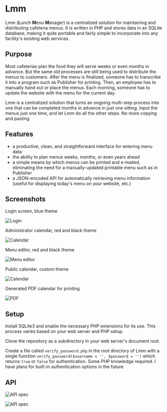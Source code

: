 # Lmm

Lmm (**L**unch **M**enu **M**anager) is a centralized solution for maintaining and distributing cafeteria menus. It is written in PHP and stores data in an SQLite database, making it quite portable and fairly simple to incorporate into any facility's existing web services.

## Purpose

Most cafeterias plan the food they will serve weeks or even months in advance. But the same old processes are still being used to distribute the menus to customers. After the menu is finalized, someone has to transcribe it into a program such as Publisher for printing. Then, an employee has to manually hand out or place the menus. Each morning, someone has to update the website with the menu for the current day.

Lmm is a centralized solution that turns an ongoing multi-step process into one that can be completed months in advance in just one sitting. Input the menus just one time, and let Lmm do all the other steps. No more copying and pasting

## Features

* a productive, clean, and straightforward interface for entering menu data
* the ability to plan menus weeks, months, or even years ahead
* a simple means by which menus can be printed and e-mailed, eliminating the need for a manually-updated printable menu such as in Publisher
* a JSON-encoded API for automatically retrieving menu information (useful for displaying today's menu on your website, etc.)


## Screenshots

Login screen, blue theme

![Login](http://i.imgur.com/Mc1rVYy.png)


Administrator calendar, red and black theme

![Calendar](http://i.imgur.com/bF1FvfU.png)

Menu editor, red and black theme

![Menu editor](http://i.imgur.com/lXvLt0M.png)

Public calendar, custom theme

![Calendar](http://i.imgur.com/piJWIK1.png)

Generated PDF calendar for printing

![PDF](http://i.imgur.com/dOTLqTG.png)



## Setup

Install SQLite3 and enable the necessary PHP extensions for its use. This process varies based on your web server and PHP setup.

Clone the repository as a subdirectory in your web server's document root.

Create a file called `verify_password.php` in the root directory of Lmm with a single function `verify_password($username = '', $password = '')` which returns `true` or `false` for authentication. Some PHP knowledge required. I have plans for built-in authentication options in the future.

## API

![API spec](http://i.imgur.com/jwBTfB5.png)

![API spec](http://i.imgur.com/mYJRfEm.png)
